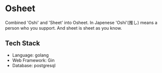 # Osheet

Combined 'Oshi' and 'Sheet' into Osheet. In Japenese 'Oshi'(推し) means a person who you support. And sheet is sheet as you know.

## Tech Stack
- Language: golang
- Web Framework: Gin
- Database: postgresql
